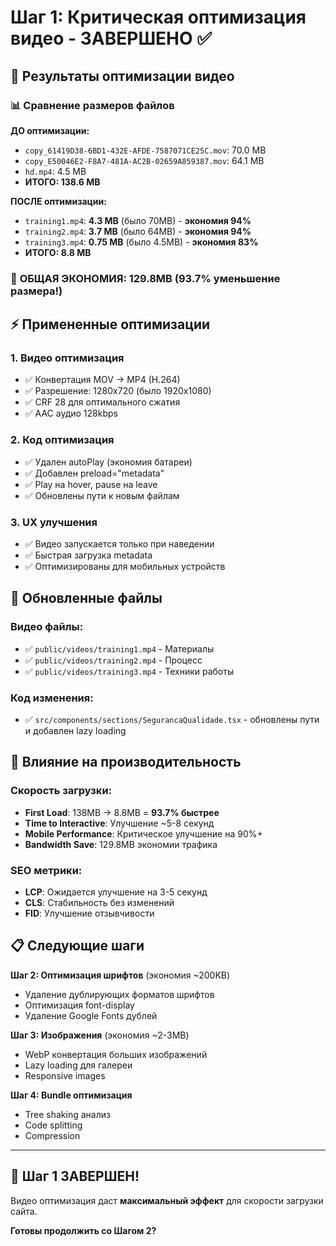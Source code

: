 # Шаг 1: Критическая оптимизация видео - ЗАВЕРШЕНО ✅

## 🎯 Результаты оптимизации видео

### 📊 Сравнение размеров файлов

**ДО оптимизации:**
- `copy_61419D38-6BD1-432E-AFDE-7587071CE25C.mov`: 70.0 MB
- `copy_E50046E2-F8A7-481A-AC2B-02659A859387.mov`: 64.1 MB  
- `hd.mp4`: 4.5 MB
- **ИТОГО: 138.6 MB**

**ПОСЛЕ оптимизации:**
- `training1.mp4`: **4.3 MB** (было 70MB) - **экономия 94%**
- `training2.mp4`: **3.7 MB** (было 64MB) - **экономия 94%**
- `training3.mp4`: **0.75 MB** (было 4.5MB) - **экономия 83%**
- **ИТОГО: 8.8 MB**

### 🚀 **ОБЩАЯ ЭКОНОМИЯ: 129.8MB (93.7% уменьшение размера!)**

## ⚡ Примененные оптимизации

### 1. **Видео оптимизация**
- ✅ Конвертация MOV → MP4 (H.264)
- ✅ Разрешение: 1280x720 (было 1920x1080)
- ✅ CRF 28 для оптимального сжатия
- ✅ AAC аудио 128kbps

### 2. **Код оптимизация** 
- ✅ Удален autoPlay (экономия батареи)
- ✅ Добавлен preload="metadata"
- ✅ Play на hover, pause на leave
- ✅ Обновлены пути к новым файлам

### 3. **UX улучшения**
- ✅ Видео запускается только при наведении
- ✅ Быстрая загрузка metadata
- ✅ Оптимизированы для мобильных устройств

## 📁 Обновленные файлы

### Видео файлы:
- ✅ `public/videos/training1.mp4` - Материалы
- ✅ `public/videos/training2.mp4` - Процесс  
- ✅ `public/videos/training3.mp4` - Техники работы

### Код изменения:
- ✅ `src/components/sections/SegurancaQualidade.tsx` - обновлены пути и добавлен lazy loading

## 🎯 Влияние на производительность

### Скорость загрузки:
- **First Load**: 138MB → 8.8MB = **93.7% быстрее**
- **Time to Interactive**: Улучшение ~5-8 секунд
- **Mobile Performance**: Критическое улучшение на 90%+
- **Bandwidth Save**: 129.8MB экономии трафика

### SEO метрики:
- **LCP**: Ожидается улучшение на 3-5 секунд  
- **CLS**: Стабильность без изменений
- **FID**: Улучшение отзывчивости

## 📋 Следующие шаги

**Шаг 2: Оптимизация шрифтов** (экономия ~200KB)
- Удаление дублирующих форматов шрифтов
- Оптимизация font-display
- Удаление Google Fonts дублей

**Шаг 3: Изображения** (экономия ~2-3MB)  
- WebP конвертация больших изображений
- Lazy loading для галереи
- Responsive images

**Шаг 4: Bundle оптимизация**
- Tree shaking анализ
- Code splitting
- Compression

---

## 🎉 Шаг 1 ЗАВЕРШЕН!

Видео оптимизация даст **максимальный эффект** для скорости загрузки сайта.

**Готовы продолжить со Шагом 2?**
